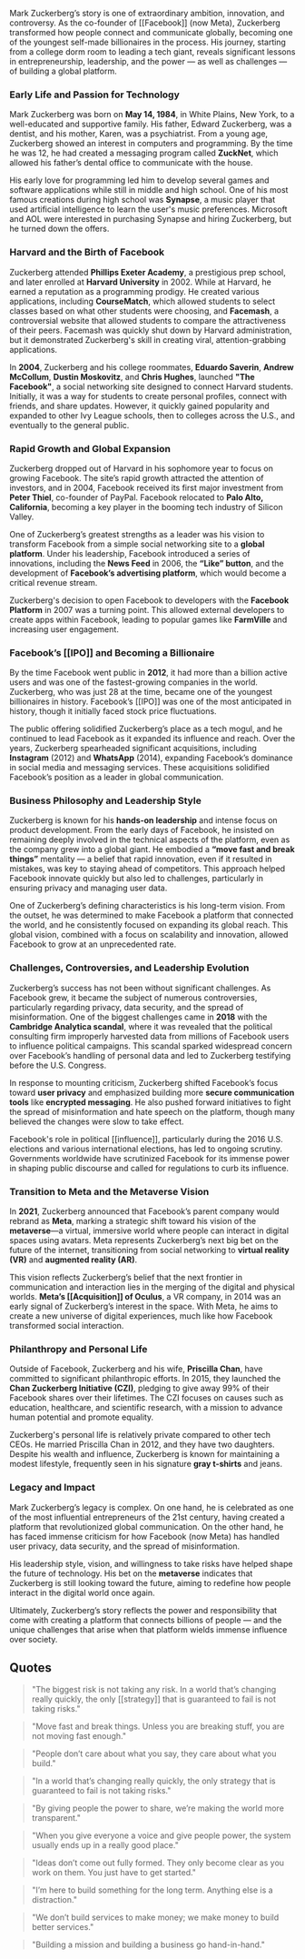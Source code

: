 Mark Zuckerberg’s story is one of extraordinary ambition, innovation, and controversy. As the co-founder of [[Facebook]] (now Meta), Zuckerberg transformed how people connect and communicate globally, becoming one of the youngest self-made billionaires in the process. His journey, starting from a college dorm room to leading a tech giant, reveals significant lessons in entrepreneurship, leadership, and the power — as well as challenges — of building a global platform.

### Early Life and Passion for Technology
Mark Zuckerberg was born on **May 14, 1984**, in White Plains, New York, to a well-educated and supportive family. His father, Edward Zuckerberg, was a dentist, and his mother, Karen, was a psychiatrist. From a young age, Zuckerberg showed an interest in computers and programming. By the time he was 12, he had created a messaging program called **ZuckNet**, which allowed his father’s dental office to communicate with the house. 

His early love for programming led him to develop several games and software applications while still in middle and high school. One of his most famous creations during high school was **Synapse**, a music player that used artificial intelligence to learn the user's music preferences. Microsoft and AOL were interested in purchasing Synapse and hiring Zuckerberg, but he turned down the offers.

### Harvard and the Birth of Facebook
Zuckerberg attended **Phillips Exeter Academy**, a prestigious prep school, and later enrolled at **Harvard University** in 2002. While at Harvard, he earned a reputation as a programming prodigy. He created various applications, including **CourseMatch**, which allowed students to select classes based on what other students were choosing, and **Facemash**, a controversial website that allowed students to compare the attractiveness of their peers. Facemash was quickly shut down by Harvard administration, but it demonstrated Zuckerberg's skill in creating viral, attention-grabbing applications.

In **2004**, Zuckerberg and his college roommates, **Eduardo Saverin**, **Andrew McCollum**, **Dustin Moskovitz**, and **Chris Hughes**, launched **"The Facebook"**, a social networking site designed to connect Harvard students. Initially, it was a way for students to create personal profiles, connect with friends, and share updates. However, it quickly gained popularity and expanded to other Ivy League schools, then to colleges across the U.S., and eventually to the general public.

### Rapid Growth and Global Expansion
Zuckerberg dropped out of Harvard in his sophomore year to focus on growing Facebook. The site’s rapid growth attracted the attention of investors, and in 2004, Facebook received its first major investment from **Peter Thiel**, co-founder of PayPal. Facebook relocated to **Palo Alto, California**, becoming a key player in the booming tech industry of Silicon Valley.

One of Zuckerberg’s greatest strengths as a leader was his vision to transform Facebook from a simple social networking site to a **global platform**. Under his leadership, Facebook introduced a series of innovations, including the **News Feed** in 2006, the **“Like” button**, and the development of **Facebook’s advertising platform**, which would become a critical revenue stream.

Zuckerberg's decision to open Facebook to developers with the **Facebook Platform** in 2007 was a turning point. This allowed external developers to create apps within Facebook, leading to popular games like **FarmVille** and increasing user engagement.

### Facebook’s [[IPO]] and Becoming a Billionaire
By the time Facebook went public in **2012**, it had more than a billion active users and was one of the fastest-growing companies in the world. Zuckerberg, who was just 28 at the time, became one of the youngest billionaires in history. Facebook’s [[IPO]] was one of the most anticipated in history, though it initially faced stock price fluctuations.

The public offering solidified Zuckerberg’s place as a tech mogul, and he continued to lead Facebook as it expanded its influence and reach. Over the years, Zuckerberg spearheaded significant acquisitions, including **Instagram** (2012) and **WhatsApp** (2014), expanding Facebook’s dominance in social media and messaging services. These acquisitions solidified Facebook’s position as a leader in global communication.

### Business Philosophy and Leadership Style
Zuckerberg is known for his **hands-on leadership** and intense focus on product development. From the early days of Facebook, he insisted on remaining deeply involved in the technical aspects of the platform, even as the company grew into a global giant. He embodied a **“move fast and break things”** mentality — a belief that rapid innovation, even if it resulted in mistakes, was key to staying ahead of competitors. This approach helped Facebook innovate quickly but also led to challenges, particularly in ensuring privacy and managing user data.

One of Zuckerberg’s defining characteristics is his long-term vision. From the outset, he was determined to make Facebook a platform that connected the world, and he consistently focused on expanding its global reach. This global vision, combined with a focus on scalability and innovation, allowed Facebook to grow at an unprecedented rate.

### Challenges, Controversies, and Leadership Evolution
Zuckerberg’s success has not been without significant challenges. As Facebook grew, it became the subject of numerous controversies, particularly regarding privacy, data security, and the spread of misinformation. One of the biggest challenges came in **2018** with the **Cambridge Analytica scandal**, where it was revealed that the political consulting firm improperly harvested data from millions of Facebook users to influence political campaigns. This scandal sparked widespread concern over Facebook’s handling of personal data and led to Zuckerberg testifying before the U.S. Congress.

In response to mounting criticism, Zuckerberg shifted Facebook’s focus toward **user privacy** and emphasized building more **secure communication tools** like **encrypted messaging**. He also pushed forward initiatives to fight the spread of misinformation and hate speech on the platform, though many believed the changes were slow to take effect.

Facebook's role in political [[influence]], particularly during the 2016 U.S. elections and various international elections, has led to ongoing scrutiny. Governments worldwide have scrutinized Facebook for its immense power in shaping public discourse and called for regulations to curb its influence.

### Transition to Meta and the Metaverse Vision
In **2021**, Zuckerberg announced that Facebook’s parent company would rebrand as **Meta**, marking a strategic shift toward his vision of the **metaverse**—a virtual, immersive world where people can interact in digital spaces using avatars. Meta represents Zuckerberg’s next big bet on the future of the internet, transitioning from social networking to **virtual reality (VR)** and **augmented reality (AR)**. 

This vision reflects Zuckerberg’s belief that the next frontier in communication and interaction lies in the merging of the digital and physical worlds. **Meta’s [[Acquisition]] of Oculus**, a VR company, in 2014 was an early signal of Zuckerberg’s interest in the space. With Meta, he aims to create a new universe of digital experiences, much like how Facebook transformed social interaction.

### Philanthropy and Personal Life
Outside of Facebook, Zuckerberg and his wife, **Priscilla Chan**, have committed to significant philanthropic efforts. In 2015, they launched the **Chan Zuckerberg Initiative (CZI)**, pledging to give away 99% of their Facebook shares over their lifetimes. The CZI focuses on causes such as education, healthcare, and scientific research, with a mission to advance human potential and promote equality.

Zuckerberg's personal life is relatively private compared to other tech CEOs. He married Priscilla Chan in 2012, and they have two daughters. Despite his wealth and influence, Zuckerberg is known for maintaining a modest lifestyle, frequently seen in his signature **gray t-shirts** and jeans.

### Legacy and Impact
Mark Zuckerberg’s legacy is complex. On one hand, he is celebrated as one of the most influential entrepreneurs of the 21st century, having created a platform that revolutionized global communication. On the other hand, he has faced immense criticism for how Facebook (now Meta) has handled user privacy, data security, and the spread of misinformation. 

His leadership style, vision, and willingness to take risks have helped shape the future of technology. His bet on the **metaverse** indicates that Zuckerberg is still looking toward the future, aiming to redefine how people interact in the digital world once again.

Ultimately, Zuckerberg’s story reflects the power and responsibility that come with creating a platform that connects billions of people — and the unique challenges that arise when that platform wields immense influence over society.

## Quotes

> "The biggest risk is not taking any risk. In a world that’s changing really quickly, the only [[strategy]] that is guaranteed to fail is not taking risks."

> "Move fast and break things. Unless you are breaking stuff, you are not moving fast enough."

> "People don’t care about what you say, they care about what you build."

> "In a world that’s changing really quickly, the only strategy that is guaranteed to fail is not taking risks."

> "By giving people the power to share, we’re making the world more transparent."

> "When you give everyone a voice and give people power, the system usually ends up in a really good place."

> "Ideas don’t come out fully formed. They only become clear as you work on them. You just have to get started."

> "I’m here to build something for the long term. Anything else is a distraction."

> "We don’t build services to make money; we make money to build better services."

> "Building a mission and building a business go hand-in-hand."